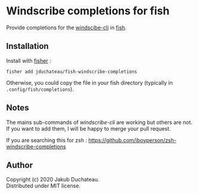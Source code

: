# Windscribe completions for fish

Provide completions for the [windscibe-cli](https://windscribe.com/guides/linux) in [fish](https://fishshell.com).

## Installation

Install with [fisher](https://github.com/jorgebucaran/fisher) :
```fish
fisher add jduchateau/fish-windscribe-completions
```

Otherwise, you could copy the file in your fish directory (typically in `.config/fish/completions`).


## Notes

The mains sub-commands of *windscribe-cli* are working but others are not.
If you want to add them, I will be happy to merge your pull request.

If you are searching this for zsh : https://github.com/iboyperson/zsh-windscribe-completions

## Author 
Copyright (c) 2020 Jakub Duchateau. \
Distributed under MIT license.